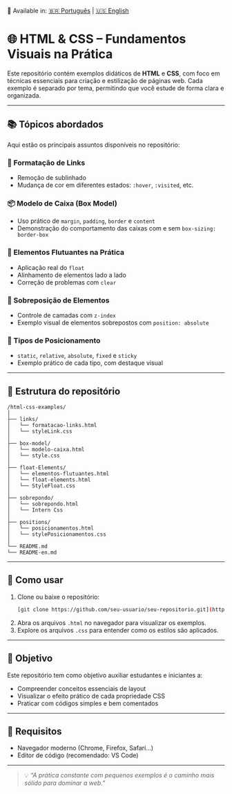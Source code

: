 🔄 Available in: [🇧🇷 Português](README.md) | [🇺🇸 English](README-en.md)


# 🌐 HTML & CSS – Fundamentos Visuais na Prática

Este repositório contém exemplos didáticos de **HTML** e **CSS**, com foco em técnicas essenciais para criação e estilização de páginas web. Cada exemplo é separado por tema, permitindo que você estude de forma clara e organizada.

---

## 📚 Tópicos abordados

Aqui estão os principais assuntos disponíveis no repositório:

### 🔗 Formatação de Links
- Remoção de sublinhado
- Mudança de cor em diferentes estados: `:hover`, `:visited`, etc.

### 📦 Modelo de Caixa (Box Model)
- Uso prático de `margin`, `padding`, `border` e `content`
- Demonstração do comportamento das caixas com e sem `box-sizing: border-box`

### 🧱 Elementos Flutuantes na Prática
- Aplicação real do `float`
- Alinhamento de elementos lado a lado
- Correção de problemas com `clear`

### 🧩 Sobreposição de Elementos
- Controle de camadas com `z-index`
- Exemplo visual de elementos sobrepostos com `position: absolute`

### 📍 Tipos de Posicionamento
- `static`, `relative`, `absolute`, `fixed` e `sticky`
- Exemplo prático de cada tipo, com destaque visual

---

## 📁 Estrutura do repositório

```
/html-css-examples/
│
├── links/
│   └── formatacao-links.html
│   └── styleLink.css
│
├── box-model/
│   └── modelo-caixa.html
│   └── style.css
│
├── float-Elements/
│   └── elementos-flutuantes.html
│   └── float-elements.html
│   └── StyleFloat.css
│
├── sobrepondo/
│   └── sobrepondo.html
│   └── Intern Css
│
├── positions/
│   └── posicionamentos.html
│   └── stylePosicionamentos.css
│
└── README.md
└── README-en.md
```

---

## 🚀 Como usar

1. Clone ou baixe o repositório:
   ```bash
   [git clone https://github.com/seu-usuario/seu-repositorio.git](https://github.com/VianaLeo13/FuncoesHTML-CSS.git)
   ```
2. Abra os arquivos `.html` no navegador para visualizar os exemplos.
3. Explore os arquivos `.css` para entender como os estilos são aplicados.

---

## 🎯 Objetivo

Este repositório tem como objetivo auxiliar estudantes e iniciantes a:

- Compreender conceitos essenciais de layout
- Visualizar o efeito prático de cada propriedade CSS
- Praticar com códigos simples e bem comentados

---

## 🧠 Requisitos

- Navegador moderno (Chrome, Firefox, Safari...)
- Editor de código (recomendado: VS Code)


---

> 💡 *“A prática constante com pequenos exemplos é o caminho mais sólido para dominar a web.”*
